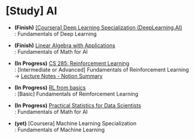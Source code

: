 # [Study] AI  
- **(Finish)** [[Coursera] Deep Learning Specialization (DeepLearning.AI)](https://github.com/EunByu1/AI_Study/tree/main/Deep_Learning_Specialization) <br>
  : Fundamentals of Deep Learning

- **(Finish)** [Linear Algebra with Applications](https://www.hanbit.co.kr/store/books/look.php?p_code=B7926921440) <br>
  : Fundamentals of Math for AI <br>

- **(In Progress)** [CS 285: Reinforcement Learning](https://rail.eecs.berkeley.edu/deeprlcourse/) <br>
   : [Intermediate or Advanced] Fundamentals of Reinforcement Learning <br>
   → [Lecture Notes - Notion Summary](https://www.notion.so/CS-285-10d2861b1c4e80cfb3a6c768d861ea48?pvs=4) <br>

- **(In Progress)** [RL from basics](https://github.com/EunByu1/AI_Study/tree/main/RL_from_basics) <br>
  : [Basic] Fundamentals of Reinforcement Learning <br>
  
- **(In Progress)** [Practical Statistics for Data  Scientists](https://github.com/EunByu1/AI_Study/tree/main/RL_from_basics) <br>
  : Fundamentals of Math for AI <br>
  
- **(yet)** [Coursera] Machine Learning Specialization <br>
  : Fundamentals of Machine Learning

<br>
